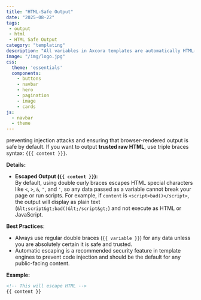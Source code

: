```yaml
---
title: "HTML-Safe Output"
date: "2025-08-22"
tags: 
 - output
 - html
 - HTML Safe Output
category: "templating"
description: "All variables in Axcora templates are automatically HTML-escaped for security"
image: "/img/logo.jpg"
css:
  theme: 'essentials'
  components:
    - buttons
    - navbar
    - hero
    - pagination
    - image
    - cards
js:
  - navbar
  - theme
---
```

preventing injection attacks and ensuring that browser-rendered output is safe by default. If you want to output **trusted raw HTML**, use triple braces syntax: `{{{ content }}}`.

**Details:**

- **Escaped Output (`{{ content }}`):**  
  By default, using double curly braces escapes HTML special characters like `<`, `>`, `&`, `"`, and `'`, so any data passed as a variable cannot break your page or run scripts. For example, if `content` is `<script>bad()</script>`, the output will display as plain text (`&lt;script&gt;bad()&lt;/script&gt;`) and not execute as HTML or JavaScript.

**Best Practices**:

- Always use regular double braces (`{{ variable }}`) for any data unless you are absolutely certain it is safe and trusted.
- Automatic escaping is a recommended security feature in template engines to prevent code injection and should be the default for any public-facing content.

**Example:**
```html
<!-- This will escape HTML -->
{{ content }}
```
